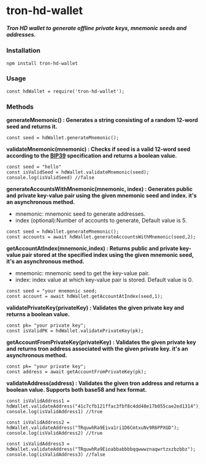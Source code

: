 # tron-hd-wallet
##### Tron HD wallet to generate offline private keys, mnemonic seeds and addresses.
### Installation

```shell
npm install tron-hd-wallet
```

### Usage

```node
const hdWallet = require('tron-hd-wallet');
```

### Methods

**generateMnemonic() :  Generates a string consisting of a random 12-word seed and returns it.**

```node
const seed = hdWallet.generateMnemonic();
```

**validateMnemonic(mnemonic) :  Checks if seed is a valid 12-word seed according to the <a href="https://github.com/bitcoin/bips/blob/master/bip-0039.mediawiki" traget="_blank">BIP39</a> specification and returns a boolean value.**

```node
const seed = "hello"
const isValidSeed = hdWallet.validateMnemonic(seed);
console.log(isValidSeed) //false
```


**generateAccountsWithMnemonic(mnemonic, index) :
 Generates public and private key-value pair using the given mnemonic seed and index. it's an asynchronous method.**

  * mnemonic: mnemonic seed to generate addresses.
 * index (optional):Number of accounts to generate, Default value is 5.


```node
const seed = hdWallet.generateMnemonic();
const accounts = await hdWallet.generateAccountsWithMnemonic(seed,2);
```

**getAccountAtIndex(mnemonic,index) : Returns public and private key-value pair stored at the specified index using the given mnemonic seed,  it's an asynchronous method.**
* mnemonic: mnemonic seed to get the key-value pair.
* index: index value at which key-value pair is stored. Default value is 0.

```node
const seed = "your mnemonic seed;
const account = await hdWallet.getAccountAtIndex(seed,1);
```

**validatePrivateKey(privateKey) : Validates the given private key and returns a boolean value.**

```node
const pk= "your private key";
const isValidPK = hdWallet.validatePrivateKey(pk);
```
**getAccountFromPrivateKey(privateKey) : Validates the given private key and returns tron address associated with the given private key. it's an asynchronous method.**

```node
const pk= "your private key";
const address = await getAccountFromPrivateKey(pk);
```

**validateAddress(address) : Validates the given tron address and returns a boolean value. Supports both base58 and hex format.**
```node
const isValidAddress1 = hdWallet.validateAddress("41c7cfb121ffac3fbf8c4dd48e17b055cae2ed1314");
console.log(isValidAddress1) //true

const isValidAddress2 = hdWallet.validateAddress("TRquwhRa9Eiva1ri1D6CmtxuNv9R6PPXGD");
console.log(isValidAddress2) //true

const isValidAddress3 = hdWallet.validateAddress("TRquwhRa9Eioabbabbbbqqwwwznaqwrtzxzbzbbz");
console.log(isValidAddress3) //false
```









